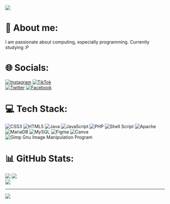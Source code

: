 ![](https://camo.githubusercontent.com/31a2f49c2960bd98e115c536f78f1781d631d2097cbbd73cb006be1aa526246b/68747470733a2f2f692e696d6775722e636f6d2f4136625747466c2e676966)
# 💫 About me:
I am passionate about computing, especially programming. Currently studying :P

# 🌐 Socials:
[![Instagram](https://img.shields.io/badge/Instagram-%23E4405F.svg?logo=Instagram&logoColor=white)](https://instagram.com/pedrogf.23)
[![TikTok](https://img.shields.io/badge/TikTok-%23000000.svg?logo=TikTok&logoColor=white)](https://tiktok.com/@pedrogf.23) <br>
[![Twitter](https://img.shields.io/badge/Twitter-%231DA1F2.svg?logo=Twitter&logoColor=white)](https://twitter.com/pedrogf_23) 
[![Facebook](https://img.shields.io/badge/Facebook-%231877F2.svg?logo=Facebook&logoColor=white)](https://facebook.com/pedrogf.23)

# 💻 Tech Stack:
![CSS3](https://img.shields.io/badge/css3-%231572B6.svg?style=plastic&logo=css3&logoColor=white) ![HTML5](https://img.shields.io/badge/html5-%23E34F26.svg?style=plastic&logo=html5&logoColor=white) ![Java](https://img.shields.io/badge/java-%23ED8B00.svg?style=plastic&logo=java&logoColor=white) ![JavaScript](https://img.shields.io/badge/javascript-%23323330.svg?style=plastic&logo=javascript&logoColor=%23F7DF1E) ![PHP](https://img.shields.io/badge/php-%23777BB4.svg?style=plastic&logo=php&logoColor=white) ![Shell Script](https://img.shields.io/badge/shell_script-%23121011.svg?style=plastic&logo=gnu-bash&logoColor=white) ![Apache](https://img.shields.io/badge/apache-%23D42029.svg?style=plastic&logo=apache&logoColor=white) ![MariaDB](https://img.shields.io/badge/MariaDB-003545?style=plastic&logo=mariadb&logoColor=white) ![MySQL](https://img.shields.io/badge/mysql-%2300f.svg?style=plastic&logo=mysql&logoColor=white) 	![Figma](https://img.shields.io/badge/figma-%23F24E1E.svg?style=plastic&logo=figma&logoColor=white) ![Canva](https://img.shields.io/badge/Canva-%2300C4CC.svg?style=plastic&logo=Canva&logoColor=white) ![Gimp Gnu Image Manipulation Program](https://img.shields.io/badge/Gimp-657D8B?style=plastic&logo=gimp&logoColor=FFFFFF)


# 📊 GitHub Stats:
![](https://github-readme-stats.vercel.app/api?username=Pedro9827&theme=dark&hide_border=false&include_all_commits=false&count_private=false)
![](https://github-readme-streak-stats.herokuapp.com/?user=Pedro9827&theme=dark&hide_border=false)<br/>
![](https://github-readme-stats.vercel.app/api/top-langs/?username=Pedro9827&theme=dark&hide_border=false&include_all_commits=false&count_private=false&layout=compact)

---
[![](https://visitcount.itsvg.in/api?id=9827&icon=1&color=1)](https://visitcount.itsvg.in)
